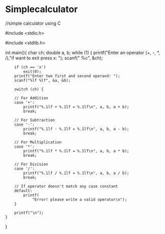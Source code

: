 # Simplecalculator

//simple calculator using C

#include <stdio.h>

#include <stdlib.h>

int main(){
char ch;
	double a, b;
	while (1) {
	printf("Enter an operator (+, -, *, /),"if want to exit press x: ");
	scanf(" %c", &ch);

		if (ch == 'x')
			exit(0);
		printf("Enter two first and second operand: ");
		scanf("%lf %lf", &a, &b);

		switch (ch) {

		// For Addition
		case '+':
			printf("%.1lf + %.1lf = %.1lf\n", a, b, a + b);
			break;

		// For Subtraction
		case '-':
			printf("%.1lf - %.1lf = %.1lf\n", a, b, a - b);
			break;

		// For Multiplication
		case '*':
			printf("%.1lf * %.1lf = %.1lf\n", a, b, a * b);
			break;

		// For Division
		case '/':
			printf("%.1lf / %.1lf = %.1lf\n", a, b, a / b);
			break;

		// If operator doesn't match any case constant
		default:
			printf(
				"Error! please write a valid operator\n");
		}

		printf("\n");
	}
}
